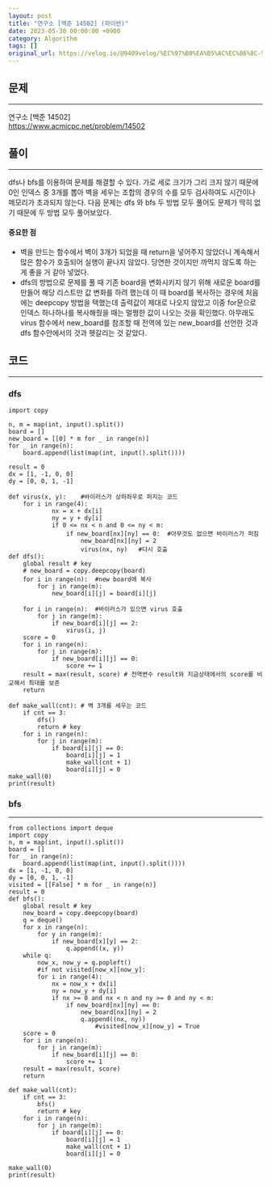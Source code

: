 ```yaml
---
layout: post
title: "연구소 [백준 14502] (파이썬)"
date: 2023-05-30 00:00:00 +0900
category: Algorithm
tags: []
original_url: https://velog.io/@9409velog/%EC%97%B0%EA%B5%AC%EC%86%8C-%EB%B0%B1%EC%A4%80-14502
---
```


## 문제

---

연구소 [백준 14502]  
<https://www.acmicpc.net/problem/14502>

## 풀이

---

dfs나 bfs를 이용하여 문제를 해결할 수 있다. 가로 세로 크기가 그리 크지 않기 때문에 0인 인덱스 중 3개를 뽑아 벽을 세우는 조합의 경우의 수를 모두 검사하여도 시간이나 메모리가 초과되지 않는다. 다음 문제는 dfs 와 bfs 두 방법 모두 풀어도 문제가 딱히 없기 때문에 두 방법 모두 풀어보았다.

#### 중요한 점

-   벽을 만드는 함수에서 벽이 3개가 되었을 때 return을 넣어주지 않았더니 계속해서 많은 함수가 호출되어 실행이 끝나지 않았다. 당연한 것이지만 까먹지 않도록 하는 게 좋을 거 같아 넣었다.
-   dfs의 방법으로 문제를 풀 때 기존 board을 변화시키지 않기 위해 새로운 board를 만들어 해당 리스트만 값 변화를 하려 했는데 이 때 board를 복사하는 경우에 처음에는 deepcopy 방법을 택했는데 출력값이 제대로 나오지 않았고 이중 for문으로 인덱스 하나하나를 복사해줬을 때는 멀쩡한 값이 나오는 것을 확인했다. 아무래도 virus 함수에서 new_board를 참조할 때 전역에 있는 new_board를 선언한 것과 dfs 함수안에서의 것과 헷갈리는 것 같았다.

## 코드

---

### dfs

```
import copy

n, m = map(int, input().split())
board = []
new_board = [[0] * m for _ in range(n)]
for _ in range(n):
    board.append(list(map(int, input().split())))

result = 0
dx = [1, -1, 0, 0]
dy = [0, 0, 1, -1]

def virus(x, y):    #바이러스가 상하좌우로 퍼지는 코드
    for i in range(4):
            nx = x + dx[i]
            ny = y + dy[i]
            if 0 <= nx < n and 0 <= ny < m:
                if new_board[nx][ny] == 0:  #아무것도 없으면 바이러스가 퍼짐
                    new_board[nx][ny] = 2
                    virus(nx, ny)   #다시 호출
def dfs():
    global result # key
    # new_board = copy.deepcopy(board)
    for i in range(n):  #new board에 복사
        for j in range(m):
            new_board[i][j] = board[i][j]

    for i in range(n):  #바이러스가 있으면 virus 호출
        for j in range(m):
            if new_board[i][j] == 2:
                virus(i, j)
    score = 0
    for i in range(n):
        for j in range(m):
            if new_board[i][j] == 0:
                score += 1
    result = max(result, score) # 전역변수 result와 지금상태에서의 score를 비교해서 최대를 보존
    return

def make_wall(cnt): # 벽 3개를 세우는 코드
    if cnt == 3:
        dfs()
        return # key
    for i in range(n):
        for j in range(m):
            if board[i][j] == 0:
                board[i][j] = 1
                make_wall(cnt + 1)
                board[i][j] = 0
make_wall(0)
print(result)
```

### bfs

---

```
from collections import deque
import copy
n, m = map(int, input().split())
board = []
for _ in range(n):
    board.append(list(map(int, input().split())))
dx = [1, -1, 0, 0]
dy = [0, 0, 1, -1]
visited = [[False] * m for _ in range(n)]
result = 0
def bfs():
    global result # key
    new_board = copy.deepcopy(board)
    q = deque()
    for x in range(n):
        for y in range(m):
            if new_board[x][y] == 2:
                q.append((x, y))
    while q:
        now_x, now_y = q.popleft()
        #if not visited[now_x][now_y]:
        for i in range(4):
            nx = now_x + dx[i]
            ny = now_y + dy[i]
            if nx >= 0 and nx < n and ny >= 0 and ny < m:
                if new_board[nx][ny] == 0:
                    new_board[nx][ny] = 2
                    q.append((nx, ny))
                        #visited[now_x][now_y] = True
    score = 0
    for i in range(n):
        for j in range(m):
            if new_board[i][j] == 0:
                score += 1
    result = max(result, score)
    return

def make_wall(cnt):
    if cnt == 3:
        bfs()
        return # key
    for i in range(n):
        for j in range(m):
            if board[i][j] == 0:
                board[i][j] = 1
                make_wall(cnt + 1)
                board[i][j] = 0

make_wall(0)
print(result)

```
